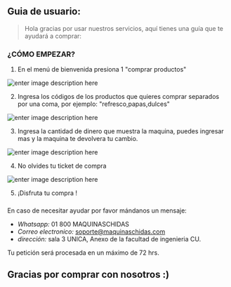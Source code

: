 ## Guia de usuario:


>Hola gracias por usar nuestros servicios, aquí tienes una guía que te ayudará a comprar:

  

### ¿CÓMO EMPEZAR?

 1. En el menú de bienvenida presiona  1 "comprar productos"

![enter image description here](https://i.imgur.com/vpKiRwL.png)

 2. Ingresa los códigos de los productos que quieres comprar separados
    por una coma, por ejemplo: "refresco,papas,dulces"

![enter image description here](https://i.imgur.com/MqraKmM.png)

 3. Ingresa la cantidad de dinero que muestra la maquina, puedes
    ingresar mas y la maquina te devolvera tu cambio.

![enter image description here](https://i.imgur.com/pGzDMQ5.png)

 4. No olvides tu ticket de compra

		
![enter image description here](https://i.imgur.com/ie8htup.png)

 5. ¡Disfruta tu compra !

###

En caso de necesitar ayudar por favor mándanos un mensaje:
 - *Whatsapp:* 01 800 MAQUINASCHIDAS
- *Correo electronico:* soporte@maquinaschidas.com
- *dirección:* sala 3 UNICA, Anexo de la facultad de ingenieria CU.

Tu petición será procesada en un máximo de 72 hrs.

## Gracias por comprar con nosotros :)
